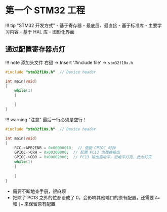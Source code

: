 # 第一个 STM32 工程

!!! tip "STM32 开发方式"
    - 基于寄存器
      - 最底层、最直接
    - 基于标准库
      - 主要学习内容
    - 基于 HAL 库
      - 图形化界面

## 通过配置寄存器点灯

!!! note  添加头文件
    右键 -> Insert '#include file' -> `stm32f10x.h`

```c
#include "stm32f10x.h"  // Device header

int main(void)
{
    while(1)
    {

    }
}

```

!!! warning "注意"
    最后一行必须是空行！

```c
#include "stm32f10x.h"  // Device header

int main(void)
{
    RCC->APB2ENR = 0x00000010;  // 使能 GPIOC 时钟
    GPIOC->CRH = 0x00300000;  // 配置 PC13 为推挽输出
    GPIOC->ODR = 0x00002000;  // PC13 输出高电平，低电平灯亮，此为灯灭
    while(1)
    {
        
    }
}

```

- 需要不断地查手册，很麻烦
- 把除了 PC13 之外的位都设成了 0，会影响其他端口的原有配置，还需要 `&=` 和 `|=` 来保留原有配置